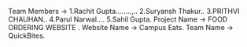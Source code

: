 Team Members -> 1.Rachit Gupta........,..
                2.Suryansh Thakur..
                3.PRITHVI CHAUHAN..
                4.Parul Narwal....
                5.Sahil Gupta.
Project Name -> FOOD ORDERING WEBSITE .
Website Name -> Campus Eats.
Team Name -> QuickBites.
